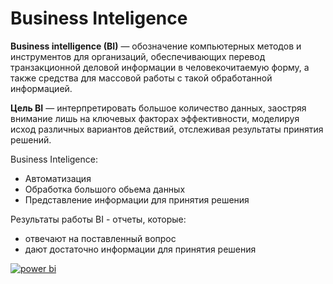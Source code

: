 # Business Inteligence

<strong>Business intelligence (BI)</strong> — обозначение компьютерных методов и инструментов для организаций, обеспечивающих перевод транзакционной деловой информации в человекочитаемую форму, а также средства для массовой работы с такой обработанной информацией.

<strong>Цель BI</strong> — интерпретировать большое количество данных, заостряя внимание лишь на ключевых факторах эффективности, моделируя исход различных вариантов действий, отслеживая результаты принятия решений.

Business Inteligence:
- Автоматизация
- Обработка большого обьема данных
- Представление информации для принятия решения

Результаты работы BI - отчеты, которые:
- отвечают на поставленный вопрос
- дают достаточно информации для принятия решения

[![power bi](</1 Что такое PowerBI?/powerbi.PNG>)](</1 Что такое PowerBI?/powerbi.PNG>)
